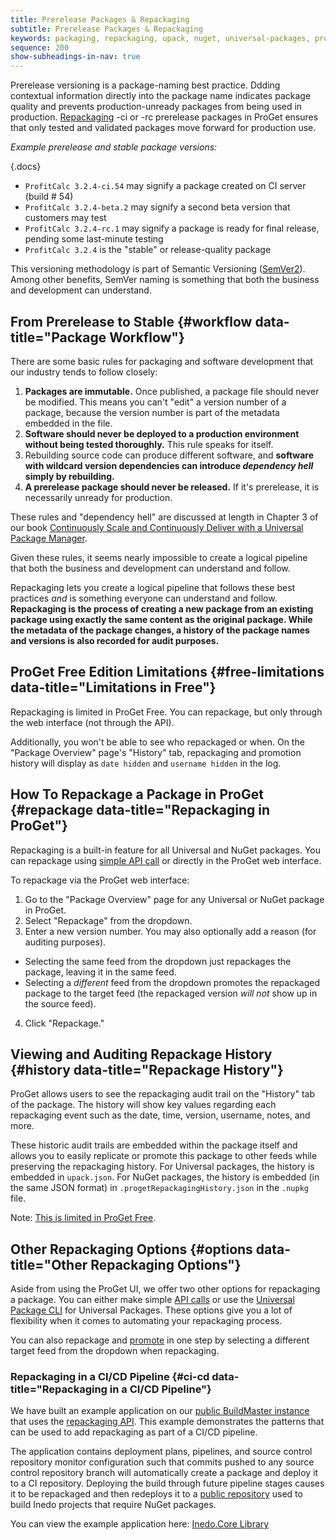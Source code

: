 ```yaml
---
title: Prerelease Packages & Repackaging
subtitle: Prerelease Packages & Repackaging
keywords: packaging, repackaging, upack, nuget, universal-packages, proget
sequence: 200
show-subheadings-in-nav: true
---
```


Prerelease versioning is a package-naming best practice. Ddding contextual information directly into the package name indicates package quality and prevents production-unready packages from being used in production. [Repackaging](/docs/proget/packages/repackaging/#repackage) -ci or -rc prerelease packages in ProGet ensures that only tested and validated packages move forward for production use.

*Example prerelease and stable package versions:*

{.docs}
- `ProfitCalc 3.2.4-ci.54` may signify a package created on CI server (build # 54)
- `ProfitCalc 3.2.4-beta.2` may signify a second beta version that customers may test
- `ProfitCalc 3.2.4-rc.1` may signify a package is ready for final release, pending some last-minute testing
- `ProfitCalc 3.2.4` is the "stable" or release-quality package

This versioning methodology is part of Semantic Versioning ([SemVer2](https://semver.org/#spec-item-9)). Among other benefits, SemVer naming is something that both the business and development can understand.


## From Prerelease to Stable {#workflow data-title="Package Workflow"}

There are some basic rules for packaging and software development that our industry tends to follow closely:

1. **Packages are immutable.** Once published, a package file should never be modified. This means you can't "edit" a version number of a package, because the version number is part of the metadata embedded in the file.
2. **Software should never be deployed to a production environment without being tested thoroughly.** This rule speaks for itself.
3. Rebuilding source code can produce different software, and **software with wildcard version dependencies can introduce *dependency hell* simply by rebuilding.**
4. **A prerelease package should never be released.** If it's prerelease, it is necessarily unready for production.

These rules and "dependency hell" are discussed at length in Chapter 3 of our book [Continuously Scale and Continuously Deliver with a Universal Package Manager](https://inedo.com/support/resources/ebooks/continuously-scale-deliver-upm). 

Given these rules, it seems nearly impossible to create a logical pipeline that both the business and development can understand and follow.

Repackaging lets you create a logical pipeline that follows these best practices *and* is something everyone can understand and follow. **Repackaging is the process of creating a new package from an existing package using exactly the same content as the original package. While the metadata of the package changes, a history of the package names and versions is also recorded for audit purposes.**

## ProGet Free Edition Limitations {#free-limitations data-title="Limitations in Free"}

Repackaging is limited in ProGet Free. You can repackage, but only through the web interface (not through the API). 

Additionally, you won't be able to see who repackaged or when. On the "Package Overview" page's "History" tab, repackaging and promotion history will display as `date hidden` and `username hidden` in the log.

## How To Repackage a Package in ProGet {#repackage data-title="Repackaging in ProGet"}

Repackaging is a built-in feature for all Universal and NuGet packages. You can repackage using [simple API call](/docs/proget/reference/api/repackaging) or directly in the ProGet web interface.

To repackage via the ProGet web interface:

1. Go to the "Package Overview" page for any Universal or NuGet package in ProGet.
2. Select "Repackage" from the dropdown.
3. Enter a new version number. You may also optionally add a reason (for auditing purposes).
  * Selecting the same feed from the dropdown just repackages the package, leaving it in the same feed.
  * Selecting a *different* feed from the dropdown promotes the repackaged package to the target feed (the repackaged version *will not* show up in the source feed).
4. Click "Repackage."

## Viewing and Auditing Repackage History {#history data-title="Repackage History"}

ProGet allows users to see the repackaging audit trail on the "History" tab of the package. The history will show key values regarding each repackaging event such as the date, time, version, username, notes, and more. 

These historic audit trails are embedded within the package itself and allows you to easily replicate or promote this package to other feeds while preserving the repackaging history. For Universal packages, the history is embedded in `upack.json`. For NuGet packages, the history is embedded (in the same JSON format) in `.progetRepackagingHistory.json` in the `.nupkg` file.

Note: [This is limited in ProGet Free](/docs/proget/packages/repackaging/#free-limitations/).

## Other Repackaging Options {#options data-title="Other Repackaging Options"}

Aside from using the ProGet UI, we offer two other options for repackaging a package. You can either make simple [API calls](/docs/proget/reference/api/repackaging) or use the [Universal Package CLI](/docs/upack/tools-and-libraries/upack-cli) for Universal Packages. These options give you a lot of flexibility when it comes to automating your repackaging process.

You can also repackage and [promote](/docs/proget/packages/package-promotion/) in one step by selecting a different target feed from the dropdown when repackaging.

### Repackaging in a CI/CD Pipeline {#ci-cd data-title="Repackaging in a CI/CD Pipeline"}

We have built an example application on our [public BuildMaster instance](https://buildmaster.inedo.com) that uses the [repackaging API](/docs/proget/reference/api/repackaging). This example demonstrates the patterns that can be used to add repackaging as part of a CI/CD pipeline.

The application contains deployment plans, pipelines, and source control repository monitor configuration such that commits pushed to any source control repository branch will automatically create a package and deploy it to a CI repository. Deploying the build through future pipeline stages causes it to be repackaged and then redeploys it to a [public repository](https://proget.inedo.com/feeds/ExternalBuild) used to build Inedo projects that require NuGet packages.

You can view the example application here: [Inedo.Core Library](https://buildmaster.inedo.com/applications/44/)
